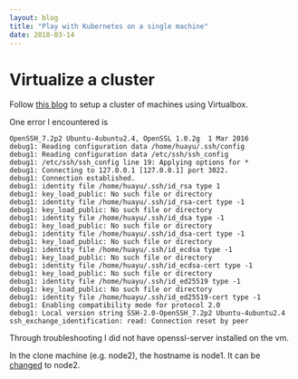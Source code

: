 ```yaml
---
layout: blog
title: "Play with Kubernetes on a single machine" 
date: 2018-03-14
---
```


# Virtualize a cluster
Follow [this blog](http://goinbigdata.com/how-to-create-your-own-cluster-with-virtualbox/) to setup a cluster of machines using Virtualbox.

One error I encountered is 

    OpenSSH_7.2p2 Ubuntu-4ubuntu2.4, OpenSSL 1.0.2g  1 Mar 2016
    debug1: Reading configuration data /home/huayu/.ssh/config
    debug1: Reading configuration data /etc/ssh/ssh_config
    debug1: /etc/ssh/ssh_config line 19: Applying options for *
    debug1: Connecting to 127.0.0.1 [127.0.0.1] port 3022.
    debug1: Connection established.
    debug1: identity file /home/huayu/.ssh/id_rsa type 1
    debug1: key_load_public: No such file or directory
    debug1: identity file /home/huayu/.ssh/id_rsa-cert type -1
    debug1: key_load_public: No such file or directory
    debug1: identity file /home/huayu/.ssh/id_dsa type -1
    debug1: key_load_public: No such file or directory
    debug1: identity file /home/huayu/.ssh/id_dsa-cert type -1
    debug1: key_load_public: No such file or directory
    debug1: identity file /home/huayu/.ssh/id_ecdsa type -1
    debug1: key_load_public: No such file or directory
    debug1: identity file /home/huayu/.ssh/id_ecdsa-cert type -1
    debug1: key_load_public: No such file or directory
    debug1: identity file /home/huayu/.ssh/id_ed25519 type -1
    debug1: key_load_public: No such file or directory
    debug1: identity file /home/huayu/.ssh/id_ed25519-cert type -1
    debug1: Enabling compatibility mode for protocol 2.0
    debug1: Local version string SSH-2.0-OpenSSH_7.2p2 Ubuntu-4ubuntu2.4
    ssh_exchange_identification: read: Connection reset by peer

Through troubleshooting I did not have openssl-server installed on the vm.

In the clone machine (e.g. node2), the hostname is node1. It can be [changed](http://ubuntuhandbook.org/index.php/2016/06/change-hostname-ubuntu-16-04-without-restart/) to node2.
